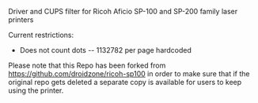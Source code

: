 Driver and CUPS filter for Ricoh Aficio SP-100 and SP-200 family laser printers

Current restrictions:
 - Does not count dots -- 1132782 per page hardcoded

Please note that this Repo has been forked from https://github.com/droidzone/ricoh-sp100 in order to make sure that if the original repo gets deleted a separate copy is available for users to keep using the printer.
